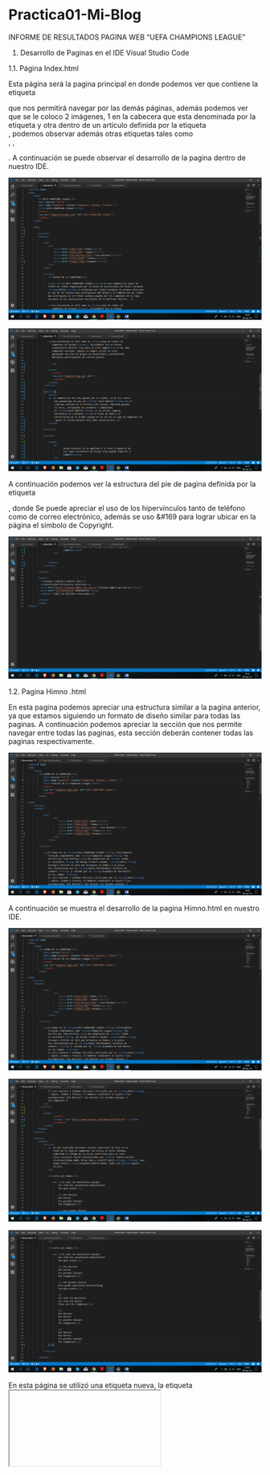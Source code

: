 # Practica01-Mi-Blog

INFORME DE RESULTADOS PAGINA WEB “UEFA CHAMPIONS LEAGUE”
1.	Desarrollo de Paginas en el IDE Visual Studio Code

1.1.	Página Index.html

Esta página será la pagina principal en donde podemos ver que contiene la etiqueta<nav> que nos permitirá navegar por las demás páginas, además podemos ver que se le coloco 2 imágenes, 1 en la cabecera que esta denominada por la etiqueta <head> y otra dentro de un artículo definida por la etiqueta <article> , podemos observar además otras etiquetas tales como <aside>, <body>, <p>. A continuación se puede observar el desarrollo de la pagina dentro de nuestro IDE.

![capturas]( https://github.com/joel069/Practica01-Mi-Blog/blob/master/imagenes/1.png)

![capturas]( https://github.com/joel069/Practica01-Mi-Blog/blob/master/imagenes/2.png)



 

A continuación podemos ver la estructura del pie de pagina definida por la etiqueta <footer>, donde 
Se puede apreciar el uso de los hipervínculos tanto de teléfono como de correo electrónico, además 
se uso &#169 para lograr ubicar en la página el símbolo de Copyright.


 ![capturas]( https://github.com/joel069/Practica01-Mi-Blog/blob/master/imagenes/3.png)

1.2.	Pagina Himno .html

En esta pagina podemos apreciar una estructura similar a la pagina anterior, ya que estamos siguiendo un formato de diseño similar para todas las paginas. A continuación podemos apreciar la sección que nos permite navegar entre todas las paginas, esta sección deberán contener todas las paginas respectivamente.


![capturas]( https://github.com/joel069/Practica01-Mi-Blog/blob/master/imagenes/4.png)

    

A continuación se muestra el desarrollo de la pagina Himno.html en nuestro IDE.

![capturas]( https://github.com/joel069/Practica01-Mi-Blog/blob/master/imagenes/5.png)



![capturas]( https://github.com/joel069/Practica01-Mi-Blog/blob/master/imagenes/6.png)


![capturas]( https://github.com/joel069/Practica01-Mi-Blog/blob/master/imagenes/7.png)

En esta página se utilizó una etiqueta nueva, la etiqueta <iframe> la cual nos permite insertar 
O compartir videos de varias plataformas de videos. En este caso la utilizamos para compartir un video de la plataforma YouTube. La etiqueta <center> se utilizó nada mas para ubicar nuestro video en el centro de la página, al igual que se la utilizo para poder centrar las imágenes.
	
	
![capturas]( https://github.com/joel069/Practica01-Mi-Blog/blob/master/imagenes/8.png)


 


A demás se utilizo la etiqueta <em> la que nos permite poner en cursiva cualquier texto, tal como lo podemos observar a continuación.

![capturas]( https://github.com/joel069/Practica01-Mi-Blog/blob/master/imagenes/9.png)
 


A continuación podemos ver la estructura del pie de página definida por la etiqueta <footer>, donde 
Se puede apreciar el uso de los hipervínculos tanto de teléfono como de correo electrónico, además 
se usó &#169 para lograr ubicar en la página el símbolo de Copyright además este pie de página va 
entre la etiqueta <footer>.

![capturas]( https://github.com/joel069/Practica01-Mi-Blog/blob/master/imagenes/10.png)
 

1.3.	 Pagina fase Nockout.html

A continuación veremos el desarrollo de la página siguiendo la estructura que más adelante se mostrara.
Se utilizo el formato similar a las paginas anteriores únicamente en esta página no se añadió la etiqueta <iframe> la cual nos permitía visualizar videos ya que en esta página no era necesaria.
	
![capturas]( https://github.com/joel069/Practica01-Mi-Blog/blob/master/imagenes/11.png)


![capturas]( https://github.com/joel069/Practica01-Mi-Blog/blob/master/imagenes/12.png)


![capturas]( https://github.com/joel069/Practica01-Mi-Blog/blob/master/imagenes/13.png)

                    



A continuación podemos ver la estructura del pie de página definida por la etiqueta <footer>, donde 
Se puede apreciar el uso de los hipervínculos tanto de teléfono como de correo electrónico, además 
se usó &#169 para lograr ubicar en la página el símbolo de Copyright además este pie de página va 
entre la etiqueta <footer>.

![capturas]( https://github.com/joel069/Practica01-Mi-Blog/blob/master/imagenes/14.png)
 


1.4.	Página Trofeo.html

 A continuación se detalla el proceso de realización de la página Trofeo.html, mostraremos también el uso de la                                                                                                                  listas ordenadas tal y como se pedía en uno de los puntos de este informe. Se volvió a aplicar la etiqueta <iframe> para insertar un nuevo video.
	
![capturas]( https://github.com/joel069/Practica01-Mi-Blog/blob/master/imagenes/15.png)


 
 En la imagen  vemos el uso de las listas desordenadas dentro de la etiqueta que permite navegar entre páginas.
 
 ![capturas]( https://github.com/joel069/Practica01-Mi-Blog/blob/master/imagenes/16.png)
               

La etiqueta <ul> define una lista desordenada, esta etiqueta será usada junto a la etiqueta <li> para así poder  complementar y crear las listas.
	
![capturas]( https://github.com/joel069/Practica01-Mi-Blog/blob/master/imagenes/17.png)

A continuación podemos ver la estructura del pie de página definida por la etiqueta <footer>, donde 
Se puede apreciar el uso de los hipervínculos tanto de teléfono como de correo electrónico, además 
se usó &#169 para lograr ubicar en la página el símbolo de Copyright además este pie de página va 
entre la etiqueta <footer>.
	
![capturas]( https://github.com/joel069/Practica01-Mi-Blog/blob/master/imagenes/18.png)


1.5.	Página Premios.html

A continuación se detalla el desarrollo de la pagina Premios.html en donde se pude ver el formato
correcto para su realización.

![capturas]( https://github.com/joel069/Practica01-Mi-Blog/blob/master/imagenes/19.png)


A continuación se detalla el código para la creación de una tabla con el siguiente formato.

 ![capturas]( https://github.com/joel069/Practica01-Mi-Blog/blob/master/imagenes/20.png)                               

Y aquí podemos ver el código :




A continuación podemos ver la estructura del pie de página definida por la etiqueta <footer>, donde 
Se puede apreciar el uso de los hipervínculos tanto de teléfono como de correo electrónico, además 
se usó &#169 para lograr ubicar en la página el símbolo de Copyright además este pie de página va 
entre la etiqueta <footer>.



A continuación se muestra la estructura con la que se desarrolló cada una de las páginas.

![capturas]( https://github.com/joel069/Practica01-Mi-Blog/blob/master/imagenes/21.png)


A continuación se detalla las principales etiquetas con las que se trabajó en este proyecto, nombraremos algunas de
las más importantes.


-	<html>  : engloba todo el documento.
-	<head> : Delimita el encabezado de Documento.
-	<body> : Delimita el cuerpo del Documento.
-	<nav>   : Etiqueta que nos permite navegar entre páginas.
-	<aside> :  Representa una parte de un documento cuyo contenido solo está relacionado indirectamente   con el contenido principal.
-	<footer> : Pie de pagina
-	<iframe> : Marco incrustado en el documento.
-	<img> : Insertar una imagen.


2.	Comprobación de páginas con la Herramienta W3C.


2.1.	Página Index.html.

Como se puede apreciar en la imagen la pagina cuenta  con 2 errores ya que nos pide el uso de css y en este momento  no los estamos aplicando. Para poder verificar la pagina lo hicimos en la opción subir archivo, posteriormente señalamos la pagina respectiva y le damos clic en Comprobar.

![capturas]( https://github.com/joel069/Practica01-Mi-Blog/blob/master/imagenes/22.png)        
2.2.	Página Himno.hml.

Aquí podemos ver la siguiente página Himno.html en la que nos encontramos únicamente con los mismos errores que en la página anterior ya que no estamos usando css para poder centrar nuestras imágenes en la página.

![capturas]( https://github.com/joel069/Practica01-Mi-Blog/blob/master/imagenes/23.png)

2.3.	Pagina Fase Nockout.html
Aquí podemos apreciar los resultados de la pagina nombrada anteriormente , como podemos ver los errores
son de igual forma que las anteriores paginas por no hacer uso de css.

![capturas]( https://github.com/joel069/Practica01-Mi-Blog/blob/master/imagenes/25.png)

2.4.	Página  Premios.html

Aquí podemos aprecia la verificación de la página Premios.html en la herramienta W3C.
 
![capturas]( https://github.com/joel069/Practica01-Mi-Blog/blob/master/imagenes/26.png)
	
2.5.	Página Trofeo.html

Comprobación página Trofeo.html en el programa W3C, de igual manera solo contiene errores por el uso de css que no está implementado.

 
![capturas]( https://github.com/joel069/Practica01-Mi-Blog/blob/master/imagenes/27.png)

-	URL “Practica01 – Mi Blog”: Usuario joel069              https://github.com/joel069/Practica01-Mi-Blog
-	URL Tutorial :                             Usuario joel069                https://github.com/joel069/Tutorial

RESULTADO(S) OBTENIDO(S): 
• 	Tener el conocimiento suficiente para que el estudiante pueda entender y organizar de una mejor manera los sitios de web y de negocios en Internet 

CONCLUSIONES:  
•	Los estudiantes podrán organizar sitios web basados en el lenguaje de etiquetado HTML.
•	Realizar la creación de una página web usando la herramienta Visual Studio para reforzar lo aprendido en clase.
•	Comprender el uso de etiquetas y estructuras antes de empezar el uso de CSS.
•	Estructurar un página web y comprender paso a paso su estructura.
RECOMENDACIONES:  
	• 	Probar la solución de la práctica en al menos tres navegadores web; Google Chrome, Firefox y Safari.




 

 
 
Docente:  Ing. Gabriel León Paredes, PhD.                Estudiante:  Vasquez Fajardo Franklin Joel


Firma:                         

 ![capturas]( https://github.com/joel069/Practica01-Mi-Blog/blob/master/imagenes/28.png)

Firma:

![capturas]( https://github.com/joel069/Practica01-Mi-Blog/blob/master/imagenes/29.png)
 
